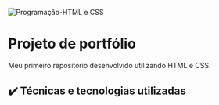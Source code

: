 ![Programação-HTML e CSS](https://user-images.githubusercontent.com/129513996/232314742-7b92cdc5-68cd-4fe2-aa70-c4d06225afee.png)

# Projeto de portfólio
Meu primeiro repositório desenvolvido utilizando HTML e CSS.

## :heavy_check_mark: Técnicas e tecnologias utilizadas


